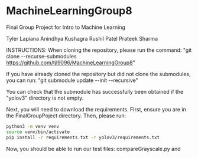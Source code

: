 # MachineLearningGroup8
Final Group Project for Intro to Machine Learning

Tyler Lapiana
Anindhya Kushagra
Rushil Patel
Prateek Sharma

INSTRUCTIONS:
When cloning the repository, please run the command: "git clone --recurse-submodules https://github.com/tjl9096/MachineLearningGroup8"

If you have already cloned the repository but did not clone the submodules, you can run: "git submodule update --init --recursive"

You can check that the submodule has successfully been obtained if the "yolov3" directory is not empty. 

Next, you will need to download the requirements. FIrst, ensure you are in the FinalGroupPoject directory. Then, please run: 
```bash 
python3 -m venv venv
source venv/bin/activate
pip install -r requirements.txt -r yolov3/requirements.txt
```

Now, you should be able to run our test files: compareGrayscale.py and 
